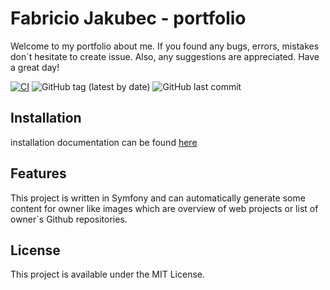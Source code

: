 # Fabricio Jakubec - portfolio

Welcome to my portfolio about me. If you found any bugs, errors, mistakes don`t hesitate to create issue. Also, any suggestions are appreciated. Have a great day! 

[![CI](https://github.com/Fabricio872/fj-portfolio/actions/workflows/ci.yml/badge.svg)](https://github.com/Fabricio872/fj-portfolio/actions/workflows/ci.yml)
![GitHub tag (latest by date)](https://img.shields.io/github/v/tag/Fabricio872/fj-portfolio)
![GitHub last commit](https://img.shields.io/github/last-commit/Fabricio872/fj-portfolio)

## Installation
installation documentation can be found [here](docs/README.md)

## Features

This project is written in Symfony and can automatically generate some content for owner like images which are overview 
of web projects or list of owner`s Github repositories.

## License

This project is available under the MIT License.
